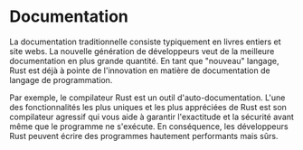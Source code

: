 # Documentation

La documentation traditionnelle consiste typiquement en livres entiers et site webs. La nouvelle génération de développeurs veut de la meilleure documentation en plus grande quantité. En tant que "nouveau" langage, Rust est déjà à pointe de l'innovation en matière de documentation de langage de programmation.

Par exemple, le compilateur Rust est un outil d'auto-documentation. L'une des fonctionnalités les plus uniques et les plus appréciées de Rust est son compilateur agressif qui vous aide à garantir l'exactitude et la sécurité avant même que le programme ne s'exécute. En conséquence, les développeurs Rust peuvent écrire des programmes hautement performants mais sûrs.

